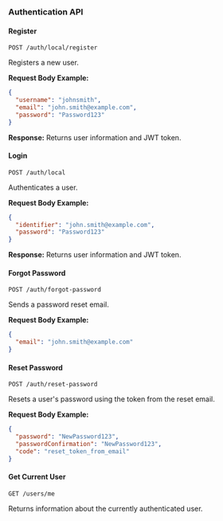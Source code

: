 


### Authentication API

#### Register

```
POST /auth/local/register
```

Registers a new user.

**Request Body Example:**

```json
{
  "username": "johnsmith",
  "email": "john.smith@example.com",
  "password": "Password123"
}
```

**Response:** Returns user information and JWT token.

#### Login

```
POST /auth/local
```

Authenticates a user.

**Request Body Example:**

```json
{
  "identifier": "john.smith@example.com",
  "password": "Password123"
}
```

**Response:** Returns user information and JWT token.

#### Forgot Password

```
POST /auth/forgot-password
```

Sends a password reset email.

**Request Body Example:**

```json
{
  "email": "john.smith@example.com"
}
```

#### Reset Password

```
POST /auth/reset-password
```

Resets a user's password using the token from the reset email.

**Request Body Example:**

```json
{
  "password": "NewPassword123",
  "passwordConfirmation": "NewPassword123",
  "code": "reset_token_from_email"
}
```

#### Get Current User

```
GET /users/me
```

Returns information about the currently authenticated user.
